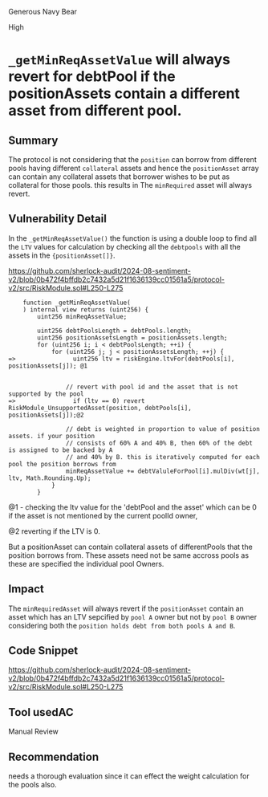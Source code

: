 Generous Navy Bear

High

# `_getMinReqAssetValue` will always revert for debtPool if the positionAssets contain a different asset from different pool.

## Summary
The protocol is not considering that the `position` can borrow from different pools having different `collateral` assets and hence the `positionAsset` array can contain any collateral assets that borrower wishes to be put as collateral for those pools.
this results in The `minRequired` asset will always revert.

## Vulnerability Detail

In the `_getMinReqAssetValue()` the function is using a double loop to find all the `LTV` values for calculation by checking all the `debtpools` with all the  assets in the `{positionAsset[]}`. 

https://github.com/sherlock-audit/2024-08-sentiment-v2/blob/0b472f4bffdb2c7432a5d21f1636139cc01561a5/protocol-v2/src/RiskModule.sol#L250-L275

```solidity
    function _getMinReqAssetValue(
    ) internal view returns (uint256) {
        uint256 minReqAssetValue;

        uint256 debtPoolsLength = debtPools.length;
        uint256 positionAssetsLength = positionAssets.length;
        for (uint256 i; i < debtPoolsLength; ++i) {
            for (uint256 j; j < positionAssetsLength; ++j) {
=>                uint256 ltv = riskEngine.ltvFor(debtPools[i], positionAssets[j]); @1


                // revert with pool id and the asset that is not supported by the pool
=>                if (ltv == 0) revert RiskModule_UnsupportedAsset(position, debtPools[i], positionAssets[j]);@2

                // debt is weighted in proportion to value of position assets. if your position
                // consists of 60% A and 40% B, then 60% of the debt is assigned to be backed by A
                // and 40% by B. this is iteratively computed for each pool the position borrows from
                minReqAssetValue += debtValuleForPool[i].mulDiv(wt[j], ltv, Math.Rounding.Up);
            }
        }

```

@1 - checking the ltv value for the 'debtPool and the asset' which can be 0 if the asset is not mentioned by the current poolId owner,

@2 reverting if the LTV is 0.

But a positionAsset can contain collateral assets of differentPools that the position borrows from.
These assets need not be same accross pools  as these are specified the individual pool Owners.


## Impact
The `minRequiredAsset` will always revert if the `positionAsset` contain an asset which has an LTV sepcified by  `pool A` owner but not by `pool B` owner considering both the `position holds debt from both pools A and B`.


## Code Snippet
https://github.com/sherlock-audit/2024-08-sentiment-v2/blob/0b472f4bffdb2c7432a5d21f1636139cc01561a5/protocol-v2/src/RiskModule.sol#L250-L275

## Tool usedAC

Manual Review

## Recommendation

needs a thorough evaluation since it can effect the weight calculation for the pools also.